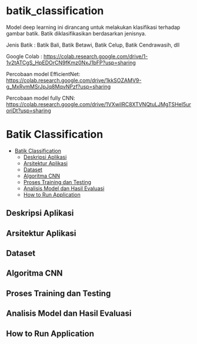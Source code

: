 # batik_classification
Model deep learning ini dirancang untuk melakukan klasifikasi terhadap gambar batik. Batik diklasifikasikan berdasarkan jenisnya. 

Jenis Batik : Batik Bali, Batik Betawi, Batik Celup, Batik Cendrawasih, dll 

Google Colab : https://colab.research.google.com/drive/1-1v2tATCgS_HpEDOrCN9fKmz0NxJ1bFP?usp=sharing

Percobaan model EfficientNet: https://colab.research.google.com/drive/1kkSOZAMV9-g_MxRymMSrJpJq8MqvNPzf?usp=sharing

Percobaan model fully CNN: https://colab.research.google.com/drive/1VXwiIRC8XTVNQtuLJMgTSHeI5uroriDt?usp=sharing

# Batik Classification

- [Batik Classification](#batik-classification)
  - [Deskripsi Aplikasi](#deskripsi-aplikasi)
  - [Arsitektur Aplikasi](#arsitektur-aplikasi)
  - [Dataset](#dataset)
  - [Algoritma CNN](#algoritma-cnn)
  - [Proses Training dan Testing](#proses-training-dan-testing)
  - [Analisis Model dan Hasil Evaluasi](#analisis-model-dan-hasil-evaluasi)
  - [How to Run Application](#how-to-run-application)


## Deskripsi Aplikasi

## Arsitektur Aplikasi

## Dataset

## Algoritma CNN

## Proses Training dan Testing

## Analisis Model dan Hasil Evaluasi

## How to Run Application
